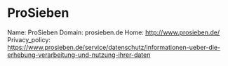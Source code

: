 
# ProSieben

Name: ProSieben
Domain: prosieben.de
Home: http://www.prosieben.de/
Privacy_policy: https://www.prosieben.de/service/datenschutz/informationen-ueber-die-erhebung-verarbeitung-und-nutzung-ihrer-daten
